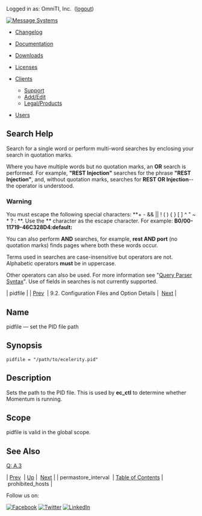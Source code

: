 Logged in as: OmniTI, Inc.  ([logout](https://support.messagesystems.com/logout.php))

[![Message Systems](https://support.messagesystems.com/images/ms-white205.png)](https://support.messagesystems.com/start.php) 

*   [Changelog](https://support.messagesystems.com/start.php?show=changelog)
*   [Documentation](https://support.messagesystems.com/docs/)
*   [Downloads](https://support.messagesystems.com/start.php)

*   [Licenses](https://support.messagesystems.com/license_summary.php)
*   <a href="">Clients</a>
    *   [Support](https://support.messagesystems.com/cs.php)
    *   [Add/Edit](https://support.messagesystems.com/edit_client.php)
    *   [Legal/Products](https://support.messagesystems.com/edit_products.php)
*   [Users](https://support.messagesystems.com/edit_customer.php)

## Search Help

Search for a single word or perform multi-word searches by enclosing your search in quotation marks.

Where you have multiple words but no quotation marks, an **OR** search is performed. For example, **"REST Injection"** searches for the phrase **"REST Injection"**, and, without quotation marks, searches for **REST OR Injection**--the operator is understood.

### Warning

You must escape the following special characters: **+ - && || ! ( ) { } [ ] ^ " ~ * ? : \**. Use the **\** character as the escape character. For example: **B0/00-11719-46C328D4\:default\:**

You can also perform **AND** searches, for example, **rest AND port** (no quotation marks) finds pages where both these words occur.

Terms used in searches are case-insensitive but operators are not. Alphabetic operators **must** be in uppercase.

Other operators can also be used. For more information see "[Query Parser Syntax](https://lucene.apache.org/core/old_versioned_docs/versions/3_0_0/queryparsersyntax.html)". Use of fields in searches is not currently supported.

| pidfile |
| [Prev](conf.ref.permastore_interval.php)  | 9.2. Configuration Files and Option Details |  [Next](conf.ref.prohibited_hosts.php) |

<a name="conf.ref.pidfile"></a>
## Name

pidfile — set the PID file path

## Synopsis

`pidfile = "/path/to/ecelerity.pid"`

<a name="idp6220016"></a>
## Description

Sets the path to the PID file. This is used by **ec_ctl** to determine whether Momentum is running.

<a name="idp6222144"></a>
## Scope

pidfile is valid in the global scope.

<a name="idp6223776"></a>
## See Also

[Q: A.3](faq.php#faq.running.multiple.instances "A.3.")

| [Prev](conf.ref.permastore_interval.php)  | [Up](conf.ref.files.php) |  [Next](conf.ref.prohibited_hosts.php) |
| permastore_interval  | [Table of Contents](index.php) |  prohibited_hosts |

Follow us on:

[![Facebook](https://support.messagesystems.com/images/icon-facebook.png)](http://www.facebook.com/messagesystems) [![Twitter](https://support.messagesystems.com/images/icon-twitter.png)](http://twitter.com/#!/MessageSystems) [![LinkedIn](https://support.messagesystems.com/images/icon-linkedin.png)](http://www.linkedin.com/company/message-systems)